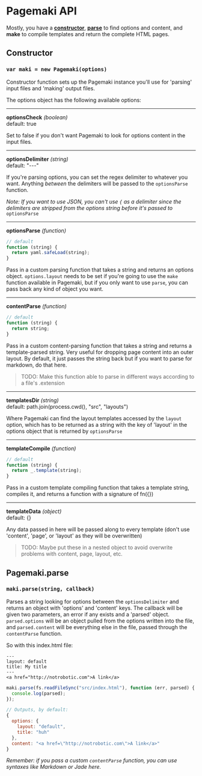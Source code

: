 # Pagemaki API

Mostly, you have a [**constructor**](#constructor), [**parse**](#pagemakiparse) to find options and content, and **make** to compile templates and return the complete HTML pages.

## Constructor  
### `var maki = new Pagemaki(options)`

Constructor function sets up the Pagemaki instance you'll use for 'parsing' input files and 'making' output files.

The options object has the following available options:

---

**optionsCheck** _(boolean)_  
default: true

Set to false if you don't want Pagemaki to look for options content in the input files.

---

**optionsDelimiter** _(string)_  
default: "---"

If you're parsing options, you can set the regex delimiter to whatever you want. Anything _between_ the delimiters will be passed to the `optionsParse` function. 
 
_Note: If you want to use JSON, you can't use `{` as a delimiter since the delimiters are stripped from the options string before it's passed to_ `optionsParse`

---

**optionsParse** _(function)_
```javascript
// default
function (string) {
  return yaml.safeLoad(string);
}
```

Pass in a custom parsing function that takes a string and returns an options object. `options.layout` needs to be set if you're going to use the `make` function available in Pagemaki, but if you only want to use `parse`, you can pass back any kind of object you want.

---

**contentParse** _(function)_
```javascript
// default
function (string) {
  return string;
}
```

Pass in a custom content-parsing function that takes a string and returns a template-parsed string. Very useful for dropping page content into an outer layout. By default, it just passes the string back but if you want to parse for markdown, do that here.

> TODO: Make this function able to parse in different ways according to a file's .extension

---

**templatesDir** _(string)_  
default: path.join(process.cwd(), "src", "layouts")

Where Pagemaki can find the layout templates accessed by the `layout` option, which has to be returned as a string with the key of 'layout' in the options object that is returned by `optionsParse`

---

**templateCompile** _(function)_
```javascript
// default
function (string) {
  return _.template(string);
}
```

Pass in a custom template compiling function that takes a template string, compiles it, and returns a function with a signature of fn({})

---

**templateData** _(object)_  
default: {}

Any data passed in here will be passed along to every template (don't use 'content', 'page', or 'layout' as they will be overwritten)

> TODO: Maybe put these in a nested object to avoid overwrite problems with content, page, layout, etc.


## Pagemaki.parse  
### `maki.parse(string, callback)`

Parses a string looking for options between the `optionsDelimiter` and returns an object with 'options' and 'content' keys. The callback will be given two parameters, an error if any exists and a 'parsed' object. `parsed.options` will be an object pulled from the options written into the file, and `parsed.content` will be everything else in the file, passed through the `contentParse` function.

So with this index.html file:
```
---
layout: default
title: My title
---
<a href="http://notrobotic.com">A link</a>
```

```javascript
maki.parse(fs.readFileSync("src/index.html"), function (err, parsed) {
  console.log(parsed);
});

// Outputs, by default:
{
  options: {
    layout: "default",
    title: "huh"
  },
  content: "<a href=\"http://notrobotic.com\">A link</a>"
}
```

_Remember: if you pass a custom `contentParse` function, you can use syntaxes like Markdown or Jade here._

